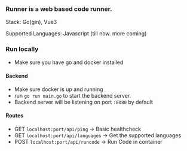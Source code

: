 ### Runner is a web based code runner. 
Stack: Go(gin), Vue3

Supported Languages: Javascript (till now. more coming)

### Run locally
- Make sure you have go and docker installed

#### Backend
- Make sure docker is up and running
- run `go run main.go` to start the backend server.
- Backend server will be listening on port `:8080` by default

#### Routes
- GET `localhost:port/api/ping` -> Basic healthcheck
- GET `localhost:port/api/languages` -> Get the supported languages
- POST `localhost:port/api/runcode` -> Run Code in container

